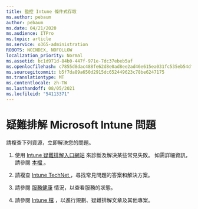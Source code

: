 ```yaml
---
title: 監控 Intune 條件式存取
ms.author: pebaum
author: pebaum
ms.date: 04/21/2020
ms.audience: ITPro
ms.topic: article
ms.service: o365-administration
ROBOTS: NOINDEX, NOFOLLOW
localization_priority: Normal
ms.assetid: bc1d971d-84b0-447f-971e-7dc37ebeb5af
ms.openlocfilehash: c7855d8dac488fe62d8e0ad8ee2ad46e615ea031fc535eb54dfde9512c8921ea
ms.sourcegitcommit: b5f7da89a650d2915dc652449623c78be6247175
ms.translationtype: MT
ms.contentlocale: zh-TW
ms.lasthandoff: 08/05/2021
ms.locfileid: "54113371"
---
```

# <a name="troubleshoot-issues-with-microsoft-intune"></a>疑難排解 Microsoft Intune 問題

請複查下列資源，立即解決您的問題。
  
1. 使用 [Intune 疑難排解入口網站](https://devicemanagement.microsoft.com/#blade/Microsoft_Intune_DeviceSettings/TroubleshootBlade) 來診斷及解決某些常見失敗。 如需詳細資訊，請參閱 [本檔 ](https://docs.microsoft.com/intune/help-desk-operators)。
    
2. 請複查 [Intune TechNet ](https://social.technet.microsoft.com/forums/home?forum=microsoftintuneprod)，尋找常見問題的答案和解決方案。
    
3. 請參閱 [服務健康](https://portal.office.com/AdminPortal/Home#/servicehealth) 情況，以查看服務的狀態。 
    
4. 請參閱 [Intune 檔](https://docs.microsoft.com/intune/) ，以進行規劃、疑難排解文章及其他專案。 
    

